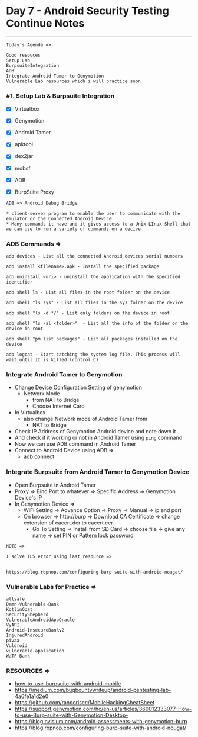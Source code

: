 # Day 7 - Android Security Testing Continue Notes

------





```
Today's Agenda =>

Good resouces
Setup Lab 
BurpsuiteIntegration
ADB
Integrate Android Tamer to Genymotion
Vulnerable Lab resources which i will practice soon
```



### #1. **Setup Lab & Burpsuite Integration**





- [x] Virtualbox
- [x] Genymotion
- [x] Android Tamer 
- [x] apktool
- [x] dex2jar
- [x] mobsf
- [x] ADB
- [x] BurpSuite Proxy









```
ADB => Android Debug Bridge

* client-server program to enable the user to communicate with the emulator or the Connected Android Device
* Many commands it have and it gives access to a Unix LInux Shell that we can use to run a variety of commands on a decive
```



### ADB Commands =>



```
adb devices - List all the connected Android devices serial numbers

adb install <filename>.apk - Install the specified package

adb uninstall <uri> - uninstall the application with the specified identifier

adb shell ls - List all files in the root folder on the device

adb shell "ls sys" - List all files in the sys folder on the device

adb shell "ls -d */" - List only folders on the device in root

adb shell "ls -al <folder>"  - List all the info of the folder on the device in root

adb shell "pm list packages" - List all packages installed on the device

adb logcat - Start catching the system log file. This process will wait until it is killed (control C)
```





### Integrate Android Tamer to Genymotion



* Change Device Configuration Setting of genymotion 
  * Network Mode 
    * from NAT to Bridge
    * Choose Internet Card
* In Virtualbox
  * also change Network mode of Android Tamer from
    * NAT to Bridge
* Check IP Address of Genymotion Android device and note down it
* And check if it working or not in Android Tamer using `ping` command
* Now we can use ADB command in Android Tamer
* Connect to Android Device using ADB =>
  * adb connect <ip>





### Integrate Burpsuite from Android Tamer to Genymotion Device



* Open Burpsuite in Android Tamer
* Proxy => Bind Port to whatever => Specific Address => Genymotion Device's IP
* In Genymotion Device =>
  * WiFi Setting => Advance Option => Proxy => Manual =>  ip and port
  * On browser => http://burp => Download CA Certificate => change extension of cacert.der to cacert.cer
    * Go To Setting => Install from SD Card => choose file => give any name => set PIN or Pattern lock password







```
NOTE =>

I solve TLS error using last resource =>


https://blog.ropnop.com/configuring-burp-suite-with-android-nougat/
```





### Vulnerable Labs for Practice =>



```
allsafe                 
Damn-Vulnerable-Bank  
KotlinGoat  
SecurityShepherd  
VulnerableAndroidAppOracle  
VyAPI
Android-InsecureBankv2 
InjuredAndroid       
pivaa       
Vuldroid         
vulnerable-application    
WaTF-Bank
```











### RESOURCES =>





* [how-to-use-burpsuite-with-android-mobile](https://desk.zoho.com/portal/vegabirdtech/en/kb/articles/how-to-use-burp-suite-with-android-mobile)
* https://medium.com/bugbountywriteup/android-pentesting-lab-4a6fe1a1d2e0
* https://github.com/randorisec/MobileHackingCheatSheet
* https://support.genymotion.com/hc/en-us/articles/360012333077-How-to-use-Burp-suite-with-Genymotion-Desktop-
* https://blog.nvisium.com/android-assessments-with-genymotion-burp
* https://blog.ropnop.com/configuring-burp-suite-with-android-nougat/







